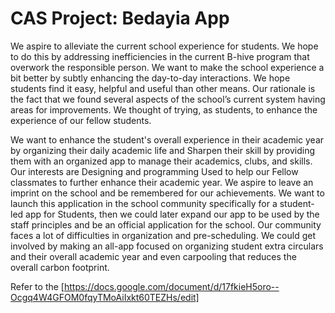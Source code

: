 # CAS Project: Bedayia App
We aspire to alleviate the current school experience for students. We hope to do this by addressing inefficiencies in the current B-hive program that overwork the responsible person. We want to make the school experience a bit better by subtly enhancing the day-to-day interactions. We hope students find it easy, helpful and useful than other means. Our rationale is the fact that we found several aspects of the school’s current system having areas for improvements. We thought of trying, as students, to enhance the experience of our fellow students.

We want to enhance the student's overall experience in their academic year by organizing their daily academic life and Sharpen their skill by providing them with an organized app to manage their academics, clubs, and skills. Our interests are Designing and programming Used to help our Fellow classmates to further enhance their academic year. We aspire to leave an imprint on the school and be remembered for our achievements.
We want to launch this application in the school community specifically for a student-led app for Students, then we could later expand our app to be used by the staff principles and be an official application for the school. Our community faces a lot of difficulties in organization and pre-scheduling. We could get involved by making an all-app focused on organizing student extra circulars and their overall academic year and even carpooling that reduces the overall carbon footprint.

Refer to the <proposal>[https://docs.google.com/document/d/17fkieH5oro--Ocgq4W4GFOM0fqyTMoAiIxkt60TEZHs/edit]

